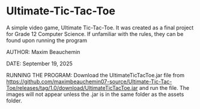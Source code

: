 # Ultimate-Tic-Tac-Toe
A simple video game, Ultimate Tic-Tac-Toe. It was created as a final project for Grade 12 Computer Science. If unfamiliar with the rules, they can be found upon running the program

AUTHOR: Maxim Beauchemin

DATE: September 19, 2025

RUNNING THE PROGRAM: Download the UltimateTicTacToe.jar file from https://github.com/maximbeauchemin07-source/Ultimate-Tic-Tac-Toe/releases/tag/1.0/download/UltimateTicTacToe.jar and run the file. The images will not appear unless the .jar is in the same folder as the assets folder.
